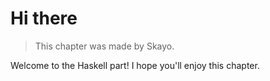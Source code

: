# Hi there

> This chapter was made by Skayo.

Welcome to the Haskell part!
I hope you'll enjoy this chapter.

